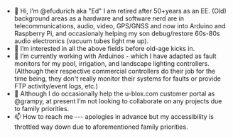 - 👋 Hi, I’m @efudurich aka "Ed" I am retired after 50+years as an EE. (Old) background areas as a hardware and software nerd are in telecommunications, audio, video, GPS/GNSS and now into Arduino and Raspberry Pi, and occasionaly helping my son debug/restore 60s-80s audio electronics (vacuum tubes light me up).
- 👀 I’m interested in all the above fields before old-age kicks in.
- 🌱 I’m currently working with Arduinos - which I have adapted as fault monitors for my pool, irrigation, and landscape lighting controllers. (Although their respective commercial controllers do their job for the time being, they don't really monitor their systems for faults or provide FTP activity/event logs, etc.) 
- 💞️ Although I do occasionally help the u-blox.com customer portal as @grampy, at present I’m not looking to collaborate on any projects due to family priorities.
- 📫 How to reach me --- apologies in advance but my accessibility is throttled way down due to aforementioned family priorities.

<!---
efudurich/efudurich is a ✨ special ✨ repository because its `README.md` (this file) appears on your GitHub profile.
You can click the Preview link to take a look at your changes.
--->
